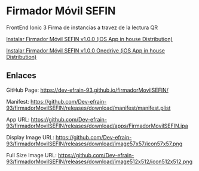 # Firmador Móvil SEFIN

FrontEnd Ionic 3 Firma de instancias a travez de la lectura QR

 
 <a href="itms-services://?action=download-manifest&url=https://github.com/Dev-efrain-93/firmadorMovilSEFIN/releases/download/manifest/manifest.plist">Instalar Firmador Móvil SEFIN v1.0.0 (iOS App in house Distribution)</a>
 
 <a href="itms-services://?action=download-manifest&url=https://gobcampeche-my.sharepoint.com/personal/efrain_tun_campeche_gob_mx/_layouts/15/download.aspx?SourceUrl=%2Fpersonal%2Fefrain%5Ftun%5Fcampeche%5Fgob%5Fmx%2FDocuments%2FFirmadorMovilSEFIN%2Fmanifest%2Eplist">Instalar Firmador Móvil SEFIN v1.0.0 Onedrive (iOS App in house Distribution)</a>
 
## Enlaces 

GitHub Page: https://dev-efrain-93.github.io/firmadorMovilSEFIN/

Manifest: https://github.com/Dev-efrain-93/firmadorMovilSEFIN/releases/download/manifest/manifest.plist

App URL: https://github.com/Dev-efrain-93/firmadorMovilSEFIN/releases/download/apps/FirmadorMovilSEFIN.ipa

Display Image URL: https://github.com/Dev-efrain-93/firmadorMovilSEFIN/releases/download/image57x57/icon57x57.png

Full Size Image URL: https://github.com/Dev-efrain-93/firmadorMovilSEFIN/releases/download/image512x512/icon512x512.png
